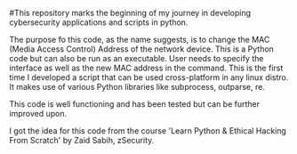 #This repository  marks the beginning of my journey in developing cybersecurity applications and scripts in python.

The purpose fo this code, as the name suggests, is to change the MAC (Media Access Control) Address of the network device.
This is a Python code but can also be run as an executable.
User needs to specify the interface as well as the new MAC address in the command.
This is the first time I developed a script that can be used cross-platform in any linux distro.
It makes use of various Python libraries like subprocess, outparse, re.

This code is well functioning and has been tested but can be further improved upon.

I got the idea for this code from the course 'Learn Python & Ethical Hacking From Scratch' by Zaid Sabih, zSecurity. 
